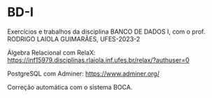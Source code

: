 # BD-I
Exercícios e trabalhos da disciplina BANCO DE DADOS I, com o prof. RODRIGO LAIOLA GUIMARÃES, UFES-2023-2

Álgebra Relacional com RelaX: 
https://inf15979.disciplinas.rlaiola.inf.ufes.br/relax/?authuser=0

PostgreSQL com Adminer: 
https://www.adminer.org/

Correção automática com o sistema BOCA.
